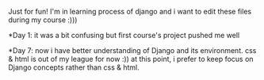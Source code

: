 Just for fun!
I'm in learning process of django and i want to edit these files during my course :)))

*Day 1: it was a bit confusing but first course's project pushed me well

*Day 7: now i have better understanding of Django and its environment.
css & html is out of my league for now :))
at this point, i prefer to keep focus on Django concepts rather than css & html.
